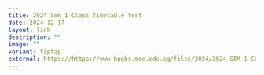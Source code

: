 ```yaml
---
title: 2024 Sem 1 Class Timetable test
date: 2024-12-17
layout: link
description: ""
image: ""
variant: tiptap
external: https://https://www.bpghs.moe.edu.sg/files/2024/2024_SEM_1_CLASS_TIMETABLE_FINAL.pdf
---
```

